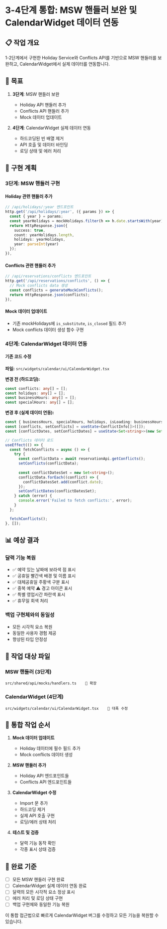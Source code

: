 # 3-4단계 통합: MSW 핸들러 보완 및 CalendarWidget 데이터 연동

## 📋 작업 개요

1-2단계에서 구현한 Holiday Service와 Conflicts API를 기반으로 MSW 핸들러를 보완하고, CalendarWidget에서 실제 데이터를 연동합니다.

## 🎯 목표

1. **3단계**: MSW 핸들러 보완
   - Holiday API 핸들러 추가
   - Conflicts API 핸들러 추가
   - Mock 데이터 업데이트

2. **4단계**: CalendarWidget 실제 데이터 연동
   - 하드코딩된 빈 배열 제거
   - API 호출 및 데이터 바인딩
   - 로딩 상태 및 에러 처리

## 🚀 구현 계획

### 3단계: MSW 핸들러 구현

#### Holiday 관련 핸들러 추가
```typescript
// /api/holidays/:year 엔드포인트
http.get('/api/holidays/:year', ({ params }) => {
  const { year } = params;
  const yearHolidays = mockHolidays.filter(h => h.date.startsWith(year));
  return HttpResponse.json({
    success: true,
    count: yearHolidays.length,
    holidays: yearHolidays,
    year: parseInt(year)
  });
}),
```

#### Conflicts 관련 핸들러 추가
```typescript
// /api/reservations/conflicts 엔드포인트
http.get('/api/reservations/conflicts', () => {
  // Mock conflicts data 생성
  const conflicts = generateMockConflicts();
  return HttpResponse.json(conflicts);
}),
```

#### Mock 데이터 업데이트
- 기존 mockHolidays에 `is_substitute`, `is_closed` 필드 추가
- Mock conflicts 데이터 생성 함수 구현

### 4단계: CalendarWidget 데이터 연동

#### 기존 코드 수정
**파일:** `src/widgets/calendar/ui/CalendarWidget.tsx`

**변경 전 (하드코딩):**
```typescript
const conflicts: any[] = [];
const holidays: any[] = [];
const businessHours: any[] = [];
const specialHours: any[] = [];
```

**변경 후 (실제 데이터 연동):**
```typescript
const { businessHours, specialHours, holidays, isLoading: businessHoursLoading } = useBusinessHours();
const [conflicts, setConflicts] = useState<ConflictInfo[]>([]);
const [conflictDates, setConflictDates] = useState<Set<string>>(new Set());

// Conflicts 데이터 로드
useEffect(() => {
  const fetchConflicts = async () => {
    try {
      const conflictData = await reservationApi.getConflicts();
      setConflicts(conflictData);
      
      const conflictDatesSet = new Set<string>();
      conflictData.forEach((conflict) => {
        conflictDatesSet.add(conflict.date);
      });
      setConflictDates(conflictDatesSet);
    } catch (error) {
      console.error('Failed to fetch conflicts:', error);
    }
  };

  fetchConflicts();
}, []);
```

## 📊 예상 결과

### 달력 기능 복원
- ✅ 예약 있는 날짜에 보라색 점 표시
- ✅ 공휴일 빨간색 배경 및 이름 표시
- ✅ 대체공휴일 주황색 구분 표시
- ✅ 중복 예약 ⚠️ 경고 아이콘 표시
- ✅ 특별 영업시간 파란색 표시
- ✅ 휴무일 회색 처리

### 백업 구현체와의 동일성
- 모든 시각적 요소 복원
- 동일한 사용자 경험 제공
- 향상된 타입 안정성

## 📁 작업 대상 파일

### MSW 핸들러 (3단계)
```
src/shared/api/mocks/handlers.ts    🔄 확장
```

### CalendarWidget (4단계)
```
src/widgets/calendar/ui/CalendarWidget.tsx    🔄 대폭 수정
```

## 🔄 통합 작업 순서

1. **Mock 데이터 업데이트**
   - Holiday 데이터에 필수 필드 추가
   - Mock conflicts 데이터 생성

2. **MSW 핸들러 추가**
   - Holiday API 엔드포인트들
   - Conflicts API 엔드포인트들

3. **CalendarWidget 수정**
   - Import 문 추가
   - 하드코딩 제거
   - 실제 API 호출 구현
   - 로딩/에러 상태 처리

4. **테스트 및 검증**
   - 달력 기능 동작 확인
   - 각종 표시 상태 검증

## 📝 완료 기준

- [ ] 모든 MSW 핸들러 구현 완료
- [ ] CalendarWidget 실제 데이터 연동 완료
- [ ] 달력의 모든 시각적 요소 정상 표시
- [ ] 에러 처리 및 로딩 상태 구현
- [ ] 백업 구현체와 동일한 기능 복원

이 통합 접근법으로 빠르게 CalendarWidget 버그를 수정하고 모든 기능을 복원할 수 있습니다.